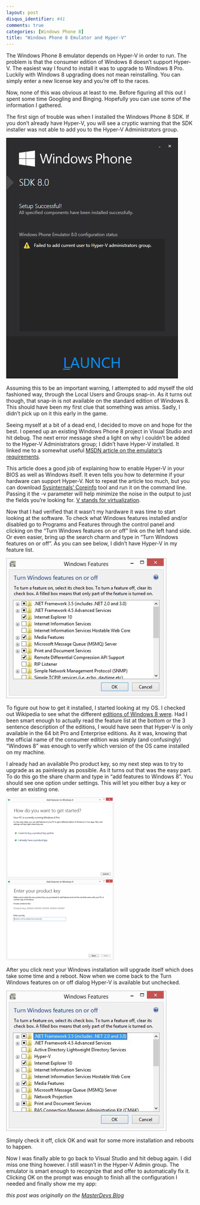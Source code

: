 ```yaml
---
layout: post
disqus_identifier: #41
comments: true
categories: [Windows Phone 8]
title: "Windows Phone 8 Emulator and Hyper-V"
---
```


The Windows Phone 8 emulator depends on Hyper-V in order to run. The problem is that the consumer edition of Windows 8 doesn’t support Hyper-V. The easiest way I found to install it was to upgrade to Windows 8 Pro. Luckily with Windows 8 upgrading does not mean reinstalling. You can simply enter a new license key and you’re off to the races.

Now, none of this was obvious at least to me.  Before figuring all this out I spent some time Googling and Binging. Hopefully you can use some of the information I gathered.

The first sign of trouble was when I installed the Windows Phone 8 SDK. If you don’t already have Hyper-V, you will see a cryptic warning that the SDK installer was not able to add you to the Hyper-V Administrators group.

![](/images/posts/2012/2012-11-17-windows-phone-8-emulator-and-hyper-v/Untitled.png)

Assuming this to be an important warning, I attempted to add myself the old fashioned way, through the Local Users and Groups snap-in. As it turns out though, that snap-in is not available on the standard edition of Windows 8. This should have been my first clue that something was amiss. Sadly, I didn’t pick up on it this early in the game.

Seeing myself at a bit of a dead end, I decided to move on and hope for the best. I opened up an existing Windows Phone 8 project in Visual Studio and hit debug. The next error message shed a light on why I couldn’t be added to the Hyper-V Administrators group; I didn’t have Hyper-V installed. It linked me to a somewhat useful [MSDN article on the emulator’s requirements](http://msdn.microsoft.com/en-us/library/windowsphone/develop/ff626524(v=vs.105).aspx).

This article does a good job of explaining how to enable Hyper-V in your BIOS as well as Windows itself. It even tells you how to determine if your hardware can support Hyper-V. Not to repeat the article too much, but you can download [Sysinternals’ Coreinfo](http://technet.microsoft.com/en-us/sysinternals/cc835722) tool and run it on the command line. Passing it the -v parameter will help minimize the noise in the output to just the fields you’re looking for. [V stands for virtualization](http://en.wikipedia.org/wiki/V_for_Vendetta).

Now that I had verified that it wasn’t my hardware it was time to start looking at the software. To check what Windows features installed and/or disabled go to Programs and Features through the control panel and clicking on the “Turn Windows features on or off” link on the left hand side. Or even easier, bring up the search charm and type in “Turn Windows features on or off”. As you can see below, I didn’t have Hyper-V in my feature list.

![](/images/posts/2012/2012-11-17-windows-phone-8-emulator-and-hyper-v/Hyper-V-not-available.jpg)

To figure out how to get it installed, I started looking at my OS. I checked out Wikipedia to see what the different [editions of Windows 8 were](http://en.wikipedia.org/wiki/Windows_8_editions). Had I been smart enough to actually read the feature list at the bottom or the 3 sentence description of the editions, I would have seen that Hyper-V is only available in the 64 bit Pro and Enterprise editions. As it was, knowing that the official name of the consumer edition was simply (and confusingly) “Windows 8” was enough to verify which version of the OS came installed on my machine.

I already had an available Pro product key, so my next step was to try to upgrade as as painlessly as possible.  As it turns out that was the easy part. To do this go the share charm and type in “add features to Windows 8”. You should see one option under settings. This will let you either buy a key or enter an existing one.

![](/images/posts/2012/2012-11-17-windows-phone-8-emulator-and-hyper-v/image.png) ![](/images/posts/2012/2012-11-17-windows-phone-8-emulator-and-hyper-v/image1.png)

After you click next your Windows installation will upgrade itself which does take some time and a reboot. Now when we come back to the Turn Windows features on or off dialog Hyper-V is available but unchecked.

![](/images/posts/2012/2012-11-17-windows-phone-8-emulator-and-hyper-v/Hyper-V-available.jpg)

Simply check it off, click OK and wait for some more installation and reboots to happen.

Now I was finally able to go back to Visual Studio and hit debug again. I did miss one thing however. I still wasn’t in the Hyper-V Admin group. The emulator is smart enough to recognize that and offer to automatically fix it. Clicking OK on the prompt was enough to finish all the configuration I needed and finally show me my app:


_this post was originally on the [MasterDevs Blog](http://blog.masterdevs.com/windows-phone-8-emulator-and-hyper-v/)_
